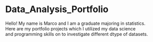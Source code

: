 # Data_Analysis_Portfolio
Hello! My name is Marco and I am a graduate majoring in statistics. <br>
Here are my portfolio projects which I utilized my data science <br> 
and programming skills on to investigate different dtype of datasets. <br>
